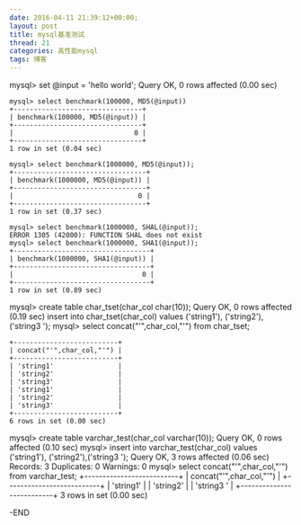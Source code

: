 ```yaml
---
date: 2016-04-11 21:39:12+00:00;
layout: post
title: mysql基准测试
thread: 21
categories: 高性能mysql
tags: 博客
---
```


mysql> set @input = 'hello world';
Query OK, 0 rows affected (0.00 sec)

	mysql> select benchmark(100000, MD5(@input))
	+--------------------------------+
	| benchmark(100000, MD5(@input)) |
	+--------------------------------+
	|                              0 |
	+--------------------------------+
	1 row in set (0.04 sec)

	mysql> select benchmark(1000000, MD5(@input));
	+---------------------------------+
	| benchmark(1000000, MD5(@input)) |
	+---------------------------------+
	|                               0 |
	+---------------------------------+
	1 row in set (0.37 sec)

	mysql> select benchmark(1000000, SHAL(@input));
	ERROR 1305 (42000): FUNCTION SHAL does not exist
	mysql> select benchmark(1000000, SHA1(@input));
	+----------------------------------+
	| benchmark(1000000, SHA1(@input)) |
	+----------------------------------+
	|                                0 |
	+----------------------------------+
	1 row in set (0.89 sec)

mysql> create table char_tset(char_col char(10));
Query OK, 0 rows affected (0.19 sec)
insert into char_tset(char_col) values ('string1'), ('string2'),('string3  ');
mysql> select concat("'",char_col,"'") from char_tset;

	+--------------------------+
	| concat("'",char_col,"'") |
	+--------------------------+
	| 'string1'                |
	| 'string2'                |
	| 'string3'                |
	| 'string1'                |
	| 'string2'                |
	| 'string3'                |
	+--------------------------+
	6 rows in set (0.00 sec)

mysql> create table varchar_test(char_col varchar(10));
Query OK, 0 rows affected (0.10 sec)
mysql> insert into varchar_test(char_col) values ('string1'), ('string2'),('string3  ');
Query OK, 3 rows affected (0.06 sec)
Records: 3  Duplicates: 0  Warnings: 0
mysql> select concat("'",char_col,"'") from varchar_test;
+--------------------------+
| concat("'",char_col,"'") |
+--------------------------+
| 'string1'                |
| 'string2'                |
| 'string3  '              |
+--------------------------+
3 rows in set (0.00 sec)

-END


